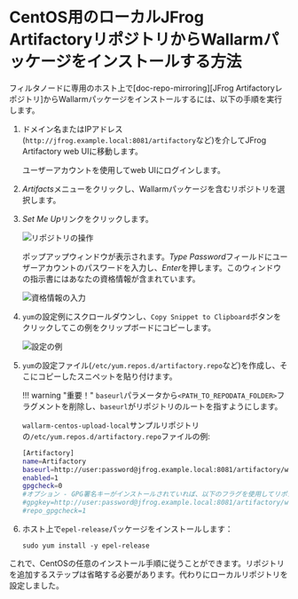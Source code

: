 [img-working-with-repo]:        ../../../../images/integration-guides/repo-mirroring/centos/common/working-with-repo.png
[img-repo-creds]:               ../../../../images/integration-guides/repo-mirroring/centos/common/repo-creds.png
[img-repo-code-snippet]:        ../../../../images/integration-guides/repo-mirroring/centos/common/repo-code-snippet.png

[doc-repo-mirroring]:           how-to-mirror-repo-artifactory.md
[doc-install-postanalytics]:    ../../../installation-postanalytics-en.md

#   CentOS用のローカルJFrog ArtifactoryリポジトリからWallarmパッケージをインストールする方法

フィルタノードに専用のホスト上で[doc-repo-mirroring][JFrog Artifactoryレポジトリ]からWallarmパッケージをインストールするには、以下の手順を実行します。
1.  ドメイン名またはIPアドレス (`http://jfrog.example.local:8081/artifactory`など)を介してJFrog Artifactory web UIに移動します。

    ユーザーアカウントを使用してweb UIにログインします。
    
2.  *Artifacts*メニューをクリックし、Wallarmパッケージを含むリポジトリを選択します。

3.  *Set Me Up*リンクをクリックします。

    ![リポジトリの操作][img-working-with-repo]
    
    ポップアップウィンドウが表示されます。*Type Password*フィールドにユーザーアカウントのパスワードを入力し、*Enter*を押します。このウィンドウの指示書にはあなたの資格情報が含まれています。
    
    ![資格情報の入力][img-repo-creds]

4.  `yum`の設定例にスクロールダウンし、`Copy Snippet to Clipboard`ボタンをクリックしてこの例をクリップボードにコピーします。

    ![設定の例][img-repo-code-snippet]
    
5.  `yum`の設定ファイル(`/etc/yum.repos.d/artifactory.repo`など)を作成し、そこにコピーしたスニペットを貼り付けます。

    !!! warning "重要！"
        `baseurl`パラメータから`<PATH_TO_REPODATA_FOLDER>`フラグメントを削除し、`baseurl`がリポジトリのルートを指すようにします。
    
    `wallarm-centos-upload-local`サンプルリポジトリの`/etc/yum.repos.d/artifactory.repo`ファイルの例:

    ```bash
    [Artifactory]
    name=Artifactory
    baseurl=http://user:password@jfrog.example.local:8081/artifactory/wallarm-centos-upload-local/
    enabled=1
    gpgcheck=0
    #オプション - GPG署名キーがインストールされていれば、以下のフラグを使用してリポジトリメタデータの署名を確認します：
    #gpgkey=http://user:password@jfrog.example.local:8081/artifactory/wallarm-centos-upload-local/<PATH_TO_REPODATA_FOLDER>/repomd.xml.key
    #repo_gpgcheck=1
    ```
    
6.  ホスト上で`epel-release`パッケージをインストールします：
    
    ```
    sudo yum install -y epel-release
    ```

これで、CentOSの任意のインストール手順に従うことができます。リポジトリを追加するステップは省略する必要があります。代わりにローカルリポジトリを設定しました。